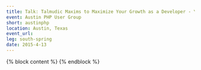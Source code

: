 ```yaml
---
title: Talk: Talmudic Maxims to Maximize Your Growth as a Developer - Yitzchok Willroth
event: Austin PHP User Group
short: austinphp
location: Austin, Texas
event_url:
leg: south-spring
date: 2015-4-13
---
```

{% block content %}
{% endblock %}